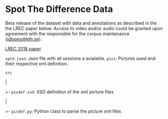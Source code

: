# Spot The Difference Data

Beta release of the dataset with data and annotations as described in the the LREC paper below. Access to video and/or audio could be granted upon agreement with the responsible for the corpus maintenance (jdlopes@kth.se).

[LREC 2018 paper](https://github.com/zedavid/SpotTheDifferenceData/blob/master/lrec2018.pdf). 

`sptd.json`: Json file with all sessions a avialable.
`pics`: Pictures used and their respective xml definition.

`src`

  |
 
 +- `picdef.xsd`: XSD definition of the xml picture files
 
  |
  
 +- `picdef.py`: Python class to parse the picture xml files
